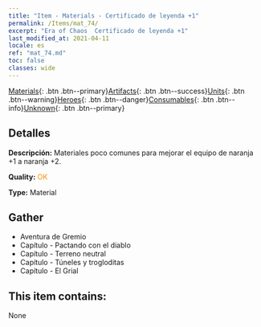 ```yaml
---
title: "Item - Materials - Certificado de leyenda +1"
permalink: /Items/mat_74/
excerpt: "Era of Chaos  Certificado de leyenda +1"
last_modified_at: 2021-04-11
locale: es
ref: "mat_74.md"
toc: false
classes: wide
---
```

 [Materials](/es/Items/){: .btn .btn--primary}[Artifacts](/es/Items/Artifacts/){: .btn .btn--success}[Units](/es/Items/Units/){: .btn .btn--warning}[Heroes](/es/Items/Heroes/){: .btn .btn--danger}[Consumables](/es/Items/Consumables/){: .btn .btn--info}[Unknown](/es/Items/Unknown/){: .btn .btn--primary}

## Detalles
 **Descripción:** Materiales poco comunes para mejorar el equipo de naranja +1 a naranja +2.

 **Quality:** <span style="color: #FF8C00">OK</span>

 **Type:** Material

## Gather

*    Aventura de Gremio 
*    Capítulo - Pactando con el diablo 
*    Capítulo - Terreno neutral 
*    Capítulo - Túneles y trogloditas 
*    Capítulo - El Grial 

## This item contains:

  None

